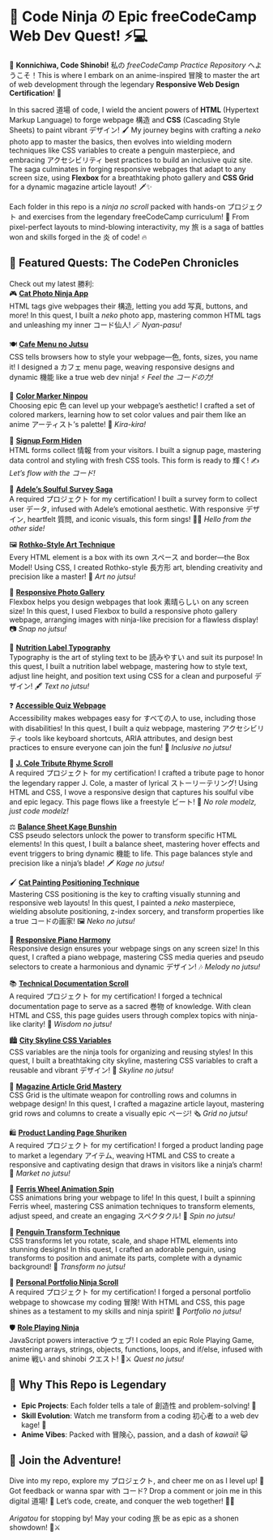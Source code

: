 # 🌸 Code Ninja の Epic freeCodeCamp Web Dev Quest! ⚡️💻

🎉 **Konnichiwa, Code Shinobi!** 私の _freeCodeCamp Practice Repository_ へようこそ！This is where I embark on an anime-inspired 冒険 to master the art of web development through the legendary **Responsive Web Design Certification**! 🌟

In this sacred 道場 of code, I wield the ancient powers of **HTML** (Hypertext Markup Language) to forge webpage 構造 and **CSS** (Cascading Style Sheets) to paint vibrant デザイン! 🖌️ My journey begins with crafting a _neko_ photo app to master the basics, then evolves into wielding modern techniques like CSS variables to create a penguin masterpiece, and embracing アクセシビリティ best practices to build an inclusive quiz site. The saga culminates in forging responsive webpages that adapt to any screen size, using **Flexbox** for a breathtaking photo gallery and **CSS Grid** for a dynamic magazine article layout! 🗡️✨

Each folder in this repo is a _ninja no scroll_ packed with hands-on プロジェクト and exercises from the legendary freeCodeCamp curriculum! 📜 From pixel-perfect layouts to mind-blowing interactivity, my 旅 is a saga of battles won and skills forged in the 炎 of code! 🔥

## 🐉 Featured Quests: The CodePen Chronicles

Check out my latest 勝利:  
🎮 **[Cat Photo Ninja App](https://codepen.io/ajy_ocean/full/pvjEPLJ)**  
HTML tags give webpages their 構造, letting you add 写真, buttons, and more! In this quest, I built a _neko_ photo app, mastering common HTML tags and unleashing my inner コード仙人! 🪄 _Nyan-pasu!_

🍽️ **[Cafe Menu no Jutsu](https://codepen.io/ajy_ocean/full/jEbMwvw)**  
CSS tells browsers how to style your webpage—色, fonts, sizes, you name it! I designed a カフェ menu page, weaving responsive designs and dynamic 機能 like a true web dev ninja! ⚡ _Feel the コードの力!_

🎨 **[Color Marker Ninpou](https://codepen.io/ajy_ocean/full/KwdapqJ)**  
Choosing epic 色 can level up your webpage’s aesthetic! I crafted a set of colored markers, learning how to set color values and pair them like an anime アーティスト’s palette! 🌈 _Kira-kira!_

📝 **[Signup Form Hiden](https://codepen.io/ajy_ocean/full/EaVZjwV)**  
HTML forms collect 情報 from your visitors. I built a signup page, mastering data control and styling with fresh CSS tools. This form is ready to 輝く! ✍️ _Let’s flow with the コード!_

🎤 **[Adele’s Soulful Survey Saga](https://codepen.io/ajy_ocean/full/KwdaPRL)**  
A required プロジェクト for my certification! I built a survey form to collect user データ, infused with Adele’s emotional aesthetic. With responsive デザイン, heartfelt 質問, and iconic visuals, this form sings! 🎵💖 _Hello from the other side!_

🖼️ **[Rothko-Style Art Technique](https://codepen.io/ajy_ocean/full/wBKgaWm)**  
Every HTML element is a box with its own スペース and border—the Box Model! Using CSS, I created Rothko-style 長方形 art, blending creativity and precision like a master! 🎨 _Art no jutsu!_

📸 **[Responsive Photo Gallery](https://codepen.io/ajy_ocean/full/YPyNxGo)**  
Flexbox helps you design webpages that look 素晴らしい on any screen size! In this quest, I used Flexbox to build a responsive photo gallery webpage, arranging images with ninja-like precision for a flawless display! 📷 _Snap no jutsu!_

📜 **[Nutrition Label Typography](https://codepen.io/ajy_ocean/full/MYaJGqX)**  
Typography is the art of styling text to be 読みやすい and suit its purpose! In this quest, I built a nutrition label webpage, mastering how to style text, adjust line height, and position text using CSS for a clean and purposeful デザイン! 🖋️ _Text no jutsu!_

❓ **[Accessible Quiz Webpage](https://codepen.io/ajy_ocean/full/gbagZbY)**  
Accessibility makes webpages easy for すべての人 to use, including those with disabilities! In this quest, I built a quiz webpage, mastering アクセシビリティ tools like keyboard shortcuts, ARIA attributes, and design best practices to ensure everyone can join the fun! 🎯 _Inclusive no jutsu!_

🎵 **[J. Cole Tribute Rhyme Scroll](https://codepen.io/ajy_ocean/full/QwjdRpx)**  
A required プロジェクト for my certification! I crafted a tribute page to honor the legendary rapper J. Cole, a master of lyrical ストーリーテリング! Using HTML and CSS, I wove a responsive design that captures his soulful vibe and epic legacy. This page flows like a freestyle ビート! 🎤 _No role modelz, just code modelz!_

⚖️ **[Balance Sheet Kage Bunshin](https://codepen.io/ajy_ocean/full/wBKJjoa)**  
CSS pseudo selectors unlock the power to transform specific HTML elements! In this quest, I built a balance sheet, mastering hover effects and event triggers to bring dynamic 機能 to life. This page balances style and precision like a ninja’s blade! 🗡️ _Kage no jutsu!_

🖌️ **[Cat Painting Positioning Technique](https://codepen.io/ajy_ocean/full/ByoWxwo)**  
Mastering CSS positioning is the key to crafting visually stunning and responsive web layouts! In this quest, I painted a _neko_ masterpiece, wielding absolute positioning, z-index sorcery, and transform properties like a true コードの画家! 🖼️ _Neko no jutsu!_

🎹 **[Responsive Piano Harmony](https://codepen.io/ajy_ocean/full/empRgXN)**  
Responsive design ensures your webpage sings on any screen size! In this quest, I crafted a piano webpage, mastering CSS media queries and pseudo selectors to create a harmonious and dynamic デザイン! 🎶 _Melody no jutsu!_

📚 **[Technical Documentation Scroll](https://codepen.io/ajy_ocean/full/raOwjgx)**  
A required プロジェクト for my certification! I forged a technical documentation page to serve as a sacred 巻物 of knowledge. With clean HTML and CSS, this page guides users through complex topics with ninja-like clarity! 📜 _Wisdom no jutsu!_

🏙️ **[City Skyline CSS Variables](https://codepen.io/ajy_ocean/full/wBKeJBO)**  
CSS variables are the ninja tools for organizing and reusing styles! In this quest, I built a breathtaking city skyline, mastering CSS variables to craft a reusable and vibrant デザイン! 🌆 _Skyline no jutsu!_

📰 **[Magazine Article Grid Mastery](https://codepen.io/ajy_ocean/full/xbwrqwd)**  
CSS Grid is the ultimate weapon for controlling rows and columns in webpage design! In this quest, I crafted a magazine article layout, mastering grid rows and columns to create a visually epic ページ! 🗞️ _Grid no jutsu!_

🛍️ **[Product Landing Page Shuriken](https://codepen.io/ajy_ocean/full/pvjwebJ)**  
A required プロジェクト for my certification! I forged a product landing page to market a legendary アイテム, weaving HTML and CSS to create a responsive and captivating design that draws in visitors like a ninja’s charm! 🛒 _Market no jutsu!_

🎡 **[Ferris Wheel Animation Spin](https://codepen.io/ajy_ocean/full/LEpLWbe)**  
CSS animations bring your webpage to life! In this quest, I built a spinning Ferris wheel, mastering CSS animation techniques to transform elements, adjust speed, and create an engaging スペクタクル! 🎢 _Spin no jutsu!_

🐧 **[Penguin Transform Technique](https://codepen.io/ajy_ocean/full/ZYbyeep)**  
CSS transforms let you rotate, scale, and shape HTML elements into stunning designs! In this quest, I crafted an adorable penguin, using transforms to position and animate its parts, complete with a dynamic background! 🐧 _Transform no jutsu!_

🌟 **[Personal Portfolio Ninja Scroll](https://codepen.io/ajy_ocean/full/OPygpmG)**  
A required プロジェクト for my certification! I forged a personal portfolio webpage to showcase my coding 冒険! With HTML and CSS, this page shines as a testament to my skills and ninja spirit! 📜 _Portfolio no jutsu!_

🛡️ **[Role Playing Ninja](https://codepen.io/ajy_ocean/full/XJXbVqQ)**  
JavaScript powers interactive ウェブ! I coded an epic Role Playing Game, mastering arrays, strings, objects, functions, loops, and if/else, infused with anime 戦い and shinobi クエスト! 🎲⚔️ _Quest no jutsu!_

## 🌠 Why This Repo is Legendary

- **Epic Projects**: Each folder tells a tale of 創造性 and problem-solving! 🏯
- **Skill Evolution**: Watch me transform from a coding 初心者 to a web dev kage! 🥷
- **Anime Vibes**: Packed with 冒険心, passion, and a dash of _kawaii_! 😺

## 🚀 Join the Adventure!

Dive into my repo, explore my プロジェクト, and cheer me on as I level up! 🌈 Got feedback or wanna spar with コード? Drop a comment or join me in this digital 道場! 🥋 Let’s code, create, and conquer the web together! 💪✨

_Arigatou_ for stopping by! May your coding 旅 be as epic as a shonen showdown! 🐲⚔️